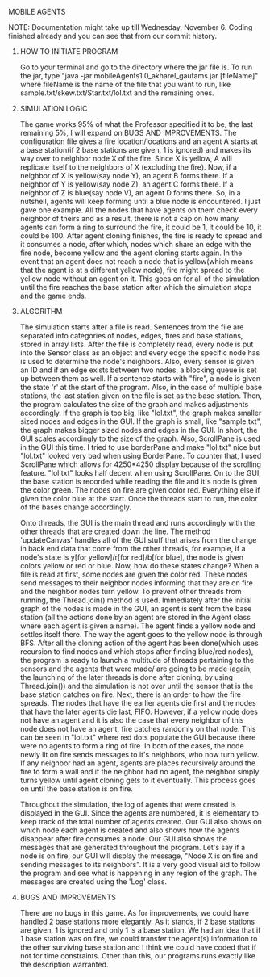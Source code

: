 MOBILE AGENTS

NOTE: Documentation might take up till Wednesday, November 6. Coding finished already and you can see that from our commit
history.

1. HOW TO INITIATE PROGRAM

    Go to your terminal and go to the directory where the jar file is. To run the jar, type "java -jar 
    mobileAgents1.0_akharel_gautams.jar [fileName]" where fileName is the name of the file that you want to run, like
    sample.txt/skew.txt/Star.txt/lol.txt and the remaining ones.
    
2. SIMULATION LOGIC

    The game works 95% of what the Professor specified it to be, the last remaining 5%, I will expand on BUGS AND
    IMPROVEMENTS. The configuration file gives a fire location/locations and an agent A starts at a base station(if
    2 base stations are given, 1 is ignored) and makes its way over to neighbor node X of the fire. Since X is yellow, 
    A will replicate itself to the neighbors of X (excluding the fire). Now, if a neighbor of X is yellow(say node Y), 
    an agent B forms there. If a neighbor of Y is yellow(say node Z), an agent C forms there. If a neighbor of Z is
    blue(say node V), an agent D forms there. So, in a nutshell, agents will keep forming until a blue node is 
    encountered. I just gave one example. All the nodes that have agents on them check every neighbor of theirs and
    as a result, there is not a cap on how many agents can form a ring to surround the fire, it could be 1, it
    could be 10, it could be 100. After agent cloning finishes, the fire is ready to spread and it consumes a node,
    after which, nodes which share an edge with the fire node, become yellow and the agent cloning starts again. 
    In the event that an agent does not reach a node that is yellow(which means that the agent is at a different
    yellow node), fire might spread to the yellow node without an agent on it. This goes on for all of the simulation
    until the fire reaches the base station after which the simulation stops and the game ends.
    
3. ALGORITHM

    The simulation starts after a file is read. Sentences from the file are separated into categories of nodes, edges,
    fires and base stations, stored in array lists. After the file is completely read, every node is put into the 
    Sensor class as an object and every edge the specific node has is used to determine the node's neighbors. Also, 
    every sensor is given an ID and if an edge exists between two nodes, a blocking queue is set up between them as 
    well. If a sentence starts with "fire", a node is given the state 'r' at the start of the program. Also, in the
    case of multiple base stations, the last station given on the file is set as the base station. Then, the program
    calculates the size of the graph and makes adjustments accordingly. If the graph is too big, like "lol.txt", the 
    graph makes smaller sized nodes and edges in the GUI. If the graph is small, like "sample.txt", the graph makes
    bigger sized nodes and edges in the GUI. In short, the GUI scales accordingly to the size of the graph. Also,
    ScrollPane is used in the GUI this time. I tried to use borderPane and make "lol.txt" nice but "lol.txt" looked
    very bad when using BorderPane. To counter that, I used ScrollPane which allows for 4250*4250 display because of the
    scrolling feature. "lol.txt" looks half decent when using ScrollPane. On to the GUI, the base station is recorded
    while reading the file and it's node is given the color green. The nodes on fire are given color red. Everything
    else if given the color blue at the start. Once the threads start to run, the color of the bases change accordingly.
    
    Onto threads, the GUI is the main thread and runs accordingly with the other threads that are created down the line.
    The method 'updateCanvas' handles all of the GUI stuff that arises from the change in back end data that come from
    the other threads, for example, if a node's state is y[for yellow]/r[for red]/b[for blue], the node is given
    colors yellow or red or blue. Now, how do these states change? When a file is read at first, some nodes are given
    the color red. These nodes send messages to their neighbor nodes informing that they are on fire and the neighbor 
    nodes turn yellow. To prevent other threads from running, the Thread.join() method is used. Immediately after 
    the initial graph of the nodes is made in the GUI, an agent is sent from the base station (all the actions done
    by an agent are stored in the Agent class where each agent is given a name). The agent finds a yellow node and 
    settles itself there. The way the agent goes to the yellow node is through BFS. After all the cloning action of the 
    agent has been done(which uses recursion to find nodes and which stops after finding blue/red nodes), the program is 
    ready to launch a multitude of threads pertaining to the sensors and the agents that were made/ are going to be made 
    (again, the launching of the later threads is done after cloning, by using Thread.join()) and the simulation is not 
    over until the sensor that is the base station catches on fire. Next, there is an order to how the fire spreads. The 
    nodes that have the earlier agents die first and the nodes that have the later agents die last, FIFO. However, if a 
    yellow node does not have an agent and it is also the case that every neighbor of this node does not have an agent, 
    fire catches randomly on that node. This can be seen in "lol.txt" where red dots populate the GUI because there were 
    no agents to form a ring of fire. In both of the cases, the node newly lit on fire sends messages to it's neighbors, 
    who now turn yellow. If any neighbor had an agent, agents are places recursively around the fire to form a wall and 
    if the neighbor had no agent, the neighbor simply turns yellow until agent cloning gets to it eventually. This 
    process goes on until the base station is on fire.
    
    Throughout the simulation, the log of agents that were created is displayed in the GUI. Since the agents are 
    numbered, it is elementary to keep track of the total number of agents created. Our GUI also shows on which node
    each agent is created and also shows how the agents disappear after fire consumes a node. Our GUI also shows 
    the messages that are generated throughout the program. Let's say if a node is on fire, our GUI will display
    the message, "Node X is on fire and sending messages to its neighbors". It is a very good visual aid to follow
    the program and see what is happening in any region of the graph. The messages are created using the 'Log' class.

4. BUGS AND IMPROVEMENTS

    There are no bugs in this game. As for improvements, we could have handled 2 base stations more elegantly.
    As it stands, if 2 base stations are given, 1 is ignored and only 1 is a base station. We had an idea that if
    1 base station was on fire, we could transfer the agent(s) information to the other surviving base station
    and I think we could have coded that if not for time constraints. Other than this, our programs runs exactly 
    like the description warranted. 
    
